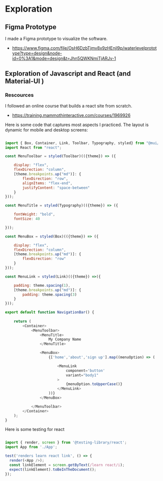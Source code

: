 # Exploration

## Figma Prototype

I made a Figma prototype to visualize the software.
- https://www.figma.com/file/OsH6DzbTjmv8x9zHEnjl9p/waterlevelprototype?type=design&node-id=0%3A1&mode=design&t=Jhn5QWKNmiTjARJv-1



## Exploration of Javascript and React (and Material-UI )

### Rescources

I followed an online course that builds a react site from scratch.
- https://training.mammothinteractive.com/courses/1969926

Here is some code that captures most aspects I practiced. The layout is dynamic for mobile and desktop screens:

```js

import { Box, Container, Link, Toolbar, Typography, styled} from "@mui/material";
import React from "react";

const MenuToolbar = styled(Toolbar)(({theme}) => ({

    display: "flex",
    flexDirection: "column",
    [theme.breakpoints.up("md")]: {
        flexDirection: "row",
        alignItems: "flex-end",
        justifyContent: "space-between"
    }
}));

const MenuTitle = styled(Typography)(({theme}) => ({

    fontWeight: "bold",
    fontSize: 40

}));

const MenuBox = styled(Box)(({theme}) => ({

    display: "flex",
    flexDirection: "column",
    [theme.breakpoints.up("md")]: {
        flexDirection: "row"
    }
}));

const MenuLink = styled(Link)(({theme}) =>({

    padding: theme.spacing(1),
    [theme.breakpoints.up("md")]: {
        padding: theme.spacing(3)
    }
}));

export default function NavigationBar() {
  
    return (
        <Container>
            <MenuToolbar>
                <MenuTitle>
                    My Company Name
                </MenuTitle>

                <MenuBox>
                    {['home','about','sign up'].map((menuOption) => (

                        <MenuLink
                            component='button'
                            variant="body1"
                        >
                            {menuOption.toUpperCase()}
                        </MenuLink>
                    ))}
                </MenuBox>

            </MenuToolbar>
        </Container>
    );
}

```

Here is some testing for react

```js

import { render, screen } from '@testing-library/react';
import App from './App';

test('renders learn react link', () => {
  render(<App />);
  const linkElement = screen.getByText(/learn react/i);
  expect(linkElement).toBeInTheDocument();
});

```
